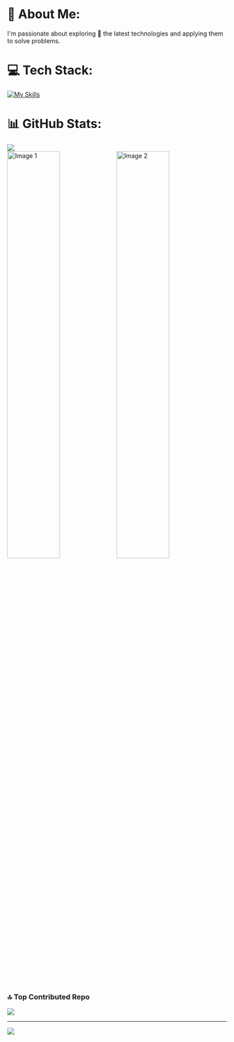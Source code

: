 # 💫 About Me:
I'm passionate about exploring 🔭 the latest technologies and applying them to solve problems.

# 💻 Tech Stack:
[![My Skills](https://skillicons.dev/icons?i=cpp,java,python,git,html,css,figma)](https://skillicons.dev)

# 📊 GitHub Stats:
![](https://github-readme-streak-stats.herokuapp.com/?user=kushal7201&theme=nightowl&hide_border=false)<br/>
<span><img style="width: 49%;" src="https://github-readme-stats.vercel.app/api?username=kushal7201&theme=nightowl&hide_border=false&include_all_commits=false&count_private=false" alt="Image 1"></span>
<span><img style="width: 49%;" src="https://github-readme-stats.vercel.app/api/top-langs/?username=kushal7201&theme=nightowl&hide_border=false&include_all_commits=false&count_private=false&layout=compact" alt="Image 2"></span>


### 🔝 Top Contributed Repo
![](https://github-contributor-stats.vercel.app/api?username=kushal7201&limit=5&theme=radical&combine_all_yearly_contributions=true)

---
[![](https://visitcount.itsvg.in/api?id=kushal7201&icon=2&color=6)](https://visitcount.itsvg.in)

<!-- Proudly created with GPRM ( https://gprm.itsvg.in ) -->

